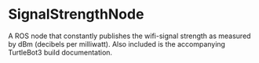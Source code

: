 # SignalStrengthNode
A ROS node that constantly publishes the wifi-signal strength as measured by dBm (decibels per milliwatt). Also included is the accompanying TurtleBot3 build documentation.
